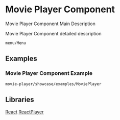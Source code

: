# Movie Player Component

Movie Player Component Main Description

Movie Player Component detailed description

```element
menu/Menu
```

## Examples

### Movie Player Component Example

```
movie-player/showcase/examples/MoviePlayer
```

## Libraries

[React](https://www.npmjs.com/package/react)
[ReactPlayer](https://www.npmjs.com/package/react-player)
